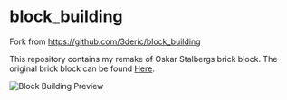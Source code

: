 # block_building

Fork from https://github.com/3deric/block_building

This repository contains my remake of Oskar Stalbergs brick block. The original brick block can be found [Here](http://oskarstalberg.com/game/house/index.html).

![Block Building Preview](/blockBuildingPreview.png)

